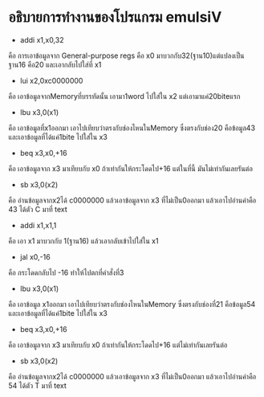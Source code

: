 # อธิบายการทำงานของโปรแกรม emulsiV
- addi x1,x0,32 

 คือ การเอาข้อมูลจาก General-purpose regs คือ x0 มาบวกกับ32(ฐาน10)แต่แปลงเป็นฐาน16 คือ20 และเอากลับไปใส่ที่ x1
- lui x2,0xc0000000 

คือ เอาข้อมูลจากMemoryที่บรรทัดนั้น เอามา1word ไปใส่ใน x2 แต่เอามาแค่20biteแรก
- lbu x3,0(x1) 

คือ เอาข้อมูลที่x1ออกมา เอาไปเทียบว่าตรงกับช่องไหนในMemory ซึ่งตรงกับช่อง20 คือข้อมูล43 และเอาข้อมูลที่ได้แค่1bite ไปใส่ใน x3
- beq x3,x0,+16 

คือ เอาข้อมูลจาก x3 มาเทียบกับ x0 ถ้าเท่ากันให้กระโดดไป+16 แต่ในที่นี้ มันไม่เท่ากันเลยรันต่อ
- sb x3,0(x2) 

คือ อ่านข้อมูลจากx2ได้ c0000000 แล้วเอาข้อมูลจาก x3 ที่ไม่เป็น0ออกมา แล้วเอาไปอ่านค่าคือ 43 ได้ตัว C มาที่ text
- addi x1,x1,1 

คือ เอา x1 มาบวกกับ 1(ฐาน16)  แล้วเอากลับเข้าไปใส่ใน x1
- jal x0,-16 

คือ กระโดดกลับไป -16 ทำให้ไปตกที่คำสั่งที่3
- lbu x3,0(x1) 

คือ เอาข้อมูล x1ออกมา เอาไปเทียบว่าตรงกับช่องไหนในMemory ซึ่งตรงกับช่องที่21 คือข้อมูล54 และเอาข้อมูลที่ได้แค่1bite ไปใส่ใน x3
- beq x3,x0,+16 

คือ เอาข้อมูลจาก x3 มาเทียบกับ x0 ถ้าเท่ากันให้กระโดดไป+16 แต่ไม่เท่ากันเลยรันต่อ
- sb x3,0(x2) 

คือ อ่านข้อมูลจากx2ได้ c0000000 แล้วเอาข้อมูลจาก x3 ที่ไม่เป็น0ออกมา แล้วเอาไปอ่านค่าคือ 54 ได้ตัว T มาที่ text

